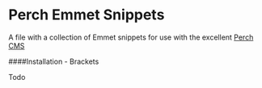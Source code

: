 # Perch Emmet Snippets

A file with a collection of Emmet snippets for use with the excellent [Perch CMS](http://grabaperch.com/ "Perch")

####Installation - Brackets

Todo
